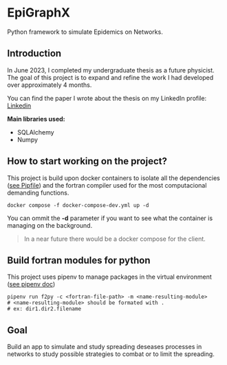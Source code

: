 # EpiGraphX
<!-- ![alt text](image url) -->

Python framework to simulate Epidemics on Networks.

## Introduction

In June 2023, I completed my undergraduate thesis as a future physicist. The goal of this project is to expand and refine the work I had developed over approximately 4 months.

You can find the paper I wrote about the thesis on my LinkedIn profile: 
[Linkedin](https://www.linkedin.com/in/arnau-perez-perez/)

**Main libraries used:**
- SQLAlchemy
- Numpy

## How to start working on the project?
This project is build upon docker containers to isolate all the dependencies ([see Pipfile](./Pipfile)) and the fortran compiler used for the most computacional demanding functions.
```
docker compose -f docker-compose-dev.yml up -d
```
You can ommit the **-d** parameter if you want to see what the container is managing on the background.

> In a near future there would be a docker compose for the client.

## Build fortran modules for python
This project uses pipenv to manage packages in the virtual environment ([see pipenv doc](https://pipenv.pypa.io/en/latest/))
```
pipenv run f2py -c <fortran-file-path> -m <name-resulting-module>
# <name-resulting-module> should be formated with .
# ex: dir1.dir2.filename
```


## Goal
Build an app to simulate and study spreading deseases processes in networks to study possible strategies to combat or to limit the spreading.
